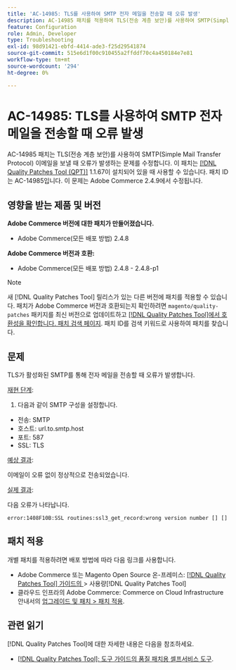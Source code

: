 ```yaml
---
title: 'AC-14985: TLS를 사용하여 SMTP 전자 메일을 전송할 때 오류 발생'
description: AC-14985 패치를 적용하여 TLS(전송 계층 보안)를 사용하여 SMTP(Simple Mail Transfer Protocol) 이메일을 보낼 때 오류가 발생하는 Adobe Commerce 문제를 수정합니다.
feature: Configuration
role: Admin, Developer
type: Troubleshooting
exl-id: 98d91421-ebfd-4414-ade3-f25d29541874
source-git-commit: 515e6d1f00c910455a2ffddf70c4a450184e7e81
workflow-type: tm+mt
source-wordcount: '294'
ht-degree: 0%

---
```


# AC-14985: TLS를 사용하여 SMTP 전자 메일을 전송할 때 오류 발생

AC-14985 패치는 TLS(전송 계층 보안)를 사용하여 SMTP(Simple Mail Transfer Protocol) 이메일을 보낼 때 오류가 발생하는 문제를 수정합니다. 이 패치는 [[!DNL Quality Patches Tool (QPT)]](/help/tools/quality-patches-tool/quality-patches-tool-to-self-serve-quality-patches.md) 1.1.67이 설치되어 있을 때 사용할 수 있습니다. 패치 ID는 AC-14985입니다. 이 문제는 Adobe Commerce 2.4.9에서 수정됩니다.

## 영향을 받는 제품 및 버전

**Adobe Commerce 버전에 대한 패치가 만들어졌습니다.**

* Adobe Commerce(모든 배포 방법) 2.4.8

**Adobe Commerce 버전과 호환:**

* Adobe Commerce(모든 배포 방법) 2.4.8 - 2.4.8-p1

>[!NOTE]
>
>새 [!DNL Quality Patches Tool] 릴리스가 있는 다른 버전에 패치를 적용할 수 있습니다. 패치가 Adobe Commerce 버전과 호환되는지 확인하려면 `magento/quality-patches` 패키지를 최신 버전으로 업데이트하고 [[!DNL Quality Patches Tool]에서 호환성을 확인합니다. 패치 검색 페이지](https://experienceleague.adobe.com/tools/commerce-quality-patches/index.html?lang=ko). 패치 ID를 검색 키워드로 사용하여 패치를 찾습니다.

## 문제

TLS가 활성화된 SMTP를 통해 전자 메일을 전송할 때 오류가 발생합니다.

<u>재현 단계</u>:

1. 다음과 같이 SMTP 구성을 설정합니다.
* 전송: SMTP
* 호스트: url.to.smtp.host
* 포트: 587
* SSL: TLS

<u>예상 결과</u>:

이메일이 오류 없이 정상적으로 전송되었습니다.

<u>실제 결과</u>:

다음 오류가 나타납니다.

```
error:1408F10B:SSL routines:ssl3_get_record:wrong version number [] []
```

## 패치 적용

개별 패치를 적용하려면 배포 방법에 따라 다음 링크를 사용합니다.

* Adobe Commerce 또는 Magento Open Source 온-프레미스: [[!DNL Quality Patches Tool]  가이드의 ](/help/tools/quality-patches-tool/usage.md)> 사용량[!DNL Quality Patches Tool]
* 클라우드 인프라의 Adobe Commerce: Commerce on Cloud Infrastructure 안내서의 [업그레이드 및 패치 > 패치 적용](https://experienceleague.adobe.com/docs/commerce-cloud-service/user-guide/develop/upgrade/apply-patches.html?lang=ko).

## 관련 읽기

[!DNL Quality Patches Tool]에 대한 자세한 내용은 다음을 참조하세요.

* [[!DNL Quality Patches Tool]: 도구 가이드의 품질 패치용 셀프서비스 도구](/help/tools/quality-patches-tool/quality-patches-tool-to-self-serve-quality-patches.md).
